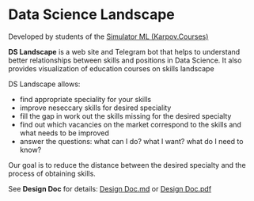 # Data Science Landscape
Developed by students of the [Simulator ML (Karpov.Courses)](https://karpov.courses/simulator-ml)


**DS Landscape** is a web site and Telegram bot that helps to understand better relationships between skills and positions in Data Science. It also provides visualization of education courses on skills landscape

DS Landscape allows:

- find appropriate speciality for your skills
- improve neseccary skills for desired speciality
- fill the gap in work out the skills missing for the desired specialty
- find out which vacancies on the market correspond to the skills and what needs to be improved
- answer the questions: what can I do? what I want? what do I need to know?

Our goal is to reduce the distance between the desired specialty and the process of obtaining skills.

See **Design Doc** for details:
[Design Doc.md](https://github.com/uberkinder/DS-landscape/blob/main/design/Design%20Doc.md) or 
[Design Doc.pdf](https://github.com/uberkinder/DS-landscape/blob/main/design/Design%20doc.pdf)